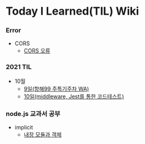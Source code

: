 # Today I Learned(TIL) Wiki



### Error
 - CORS
    - [CORS 오류](./Error/corsErr.md)

### 2021 TIL
 - 10월
    - [9일(항해99 주특기주차 WA)](./2021-10/20211009.md)
    - [10일(middleware, Jest를 통한 코드테스트)](./2021-10/20211010.md)

### node.js 교과서 공부
- implicit
    - [내장 모듈과 객체](./node.js-book/node.js.md)


